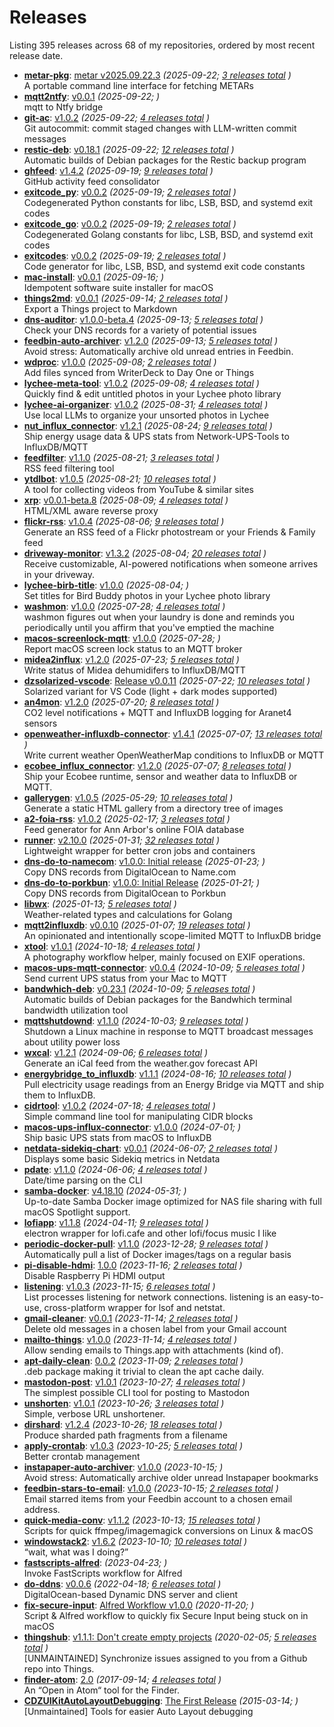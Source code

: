 # Releases

Listing <!-- releases_count starts -->395<!-- releases_count ends --> releases across <!-- project_count starts -->68<!-- project_count ends --> of my repositories, ordered by most recent release date.

<!-- recent_releases starts -->
* **[metar-pkg](https://github.com/cdzombak/metar-pkg)**: [metar v2025.09.22.3](https://github.com/cdzombak/metar-pkg/releases/tag/v2025.09.22.3) *(2025-09-22; [3 releases total](https://github.com/cdzombak/metar-pkg/releases) )* 
<br />A portable command line interface for fetching METARs
* **[mqtt2ntfy](https://github.com/cdzombak/mqtt2ntfy)**: [v0.0.1](https://github.com/cdzombak/mqtt2ntfy/releases/tag/v0.0.1) *(2025-09-22; )* 
<br />mqtt to Ntfy bridge
* **[git-ac](https://github.com/cdzombak/git-ac)**: [v1.0.2](https://github.com/cdzombak/git-ac/releases/tag/v1.0.2) *(2025-09-22; [4 releases total](https://github.com/cdzombak/git-ac/releases) )* 
<br />Git autocommit: commit staged changes with LLM-written commit messages
* **[restic-deb](https://github.com/cdzombak/restic-deb)**: [v0.18.1](https://github.com/cdzombak/restic-deb/releases/tag/v0.18.1) *(2025-09-22; [12 releases total](https://github.com/cdzombak/restic-deb/releases) )* 
<br />Automatic builds of Debian packages for the Restic backup program
* **[ghfeed](https://github.com/cdzombak/ghfeed)**: [v1.4.2](https://github.com/cdzombak/ghfeed/releases/tag/v1.4.2) *(2025-09-19; [9 releases total](https://github.com/cdzombak/ghfeed/releases) )* 
<br />GitHub activity feed consolidator
* **[exitcode_py](https://github.com/cdzombak/exitcode_py)**: [v0.0.2](https://github.com/cdzombak/exitcode_py/releases/tag/v0.0.2) *(2025-09-19; [2 releases total](https://github.com/cdzombak/exitcode_py/releases) )* 
<br />Codegenerated Python constants for libc, LSB, BSD, and systemd exit codes
* **[exitcode_go](https://github.com/cdzombak/exitcode_go)**: [v0.0.2](https://github.com/cdzombak/exitcode_go/releases/tag/v0.0.2) *(2025-09-19; [2 releases total](https://github.com/cdzombak/exitcode_go/releases) )* 
<br />Codegenerated Golang constants for libc, LSB, BSD, and systemd exit codes
* **[exitcodes](https://github.com/cdzombak/exitcodes)**: [v0.0.2](https://github.com/cdzombak/exitcodes/releases/tag/v0.0.2) *(2025-09-19; [2 releases total](https://github.com/cdzombak/exitcodes/releases) )* 
<br />Code generator for libc, LSB, BSD, and systemd exit code constants
* **[mac-install](https://github.com/cdzombak/mac-install)**: [v0.0.1](https://github.com/cdzombak/mac-install/releases/tag/v0.0.1) *(2025-09-16; )* 
<br />Idempotent software suite installer for macOS
* **[things2md](https://github.com/cdzombak/things2md)**: [v0.0.1](https://github.com/cdzombak/things2md/releases/tag/v0.0.1) *(2025-09-14; [2 releases total](https://github.com/cdzombak/things2md/releases) )* 
<br />Export a Things project to Markdown
* **[dns-auditor](https://github.com/cdzombak/dns-auditor)**: [v1.0.0-beta.4](https://github.com/cdzombak/dns-auditor/releases/tag/v1.0.0-beta.4) *(2025-09-13; [5 releases total](https://github.com/cdzombak/dns-auditor/releases) )* 
<br />Check your DNS records for a variety of potential issues
* **[feedbin-auto-archiver](https://github.com/cdzombak/feedbin-auto-archiver)**: [v1.2.0](https://github.com/cdzombak/feedbin-auto-archiver/releases/tag/v1.2.0) *(2025-09-13; [5 releases total](https://github.com/cdzombak/feedbin-auto-archiver/releases) )* 
<br />Avoid stress: Automatically archive old unread entries in Feedbin.
* **[wdproc](https://github.com/cdzombak/wdproc)**: [v1.0.0](https://github.com/cdzombak/wdproc/releases/tag/v1.0.0) *(2025-09-08; [2 releases total](https://github.com/cdzombak/wdproc/releases) )* 
<br />Add files synced from WriterDeck to Day One or Things
* **[lychee-meta-tool](https://github.com/cdzombak/lychee-meta-tool)**: [v1.0.2](https://github.com/cdzombak/lychee-meta-tool/releases/tag/v1.0.2) *(2025-09-08; [4 releases total](https://github.com/cdzombak/lychee-meta-tool/releases) )* 
<br />Quickly find & edit untitled photos in your Lychee photo library
* **[lychee-ai-organizer](https://github.com/cdzombak/lychee-ai-organizer)**: [v1.0.2](https://github.com/cdzombak/lychee-ai-organizer/releases/tag/v1.0.2) *(2025-08-31; [4 releases total](https://github.com/cdzombak/lychee-ai-organizer/releases) )* 
<br />Use local LLMs to organize your unsorted photos in Lychee
* **[nut_influx_connector](https://github.com/cdzombak/nut_influx_connector)**: [v1.2.1](https://github.com/cdzombak/nut_influx_connector/releases/tag/v1.2.1) *(2025-08-24; [9 releases total](https://github.com/cdzombak/nut_influx_connector/releases) )* 
<br />Ship energy usage data & UPS stats from Network-UPS-Tools to InfluxDB/MQTT
* **[feedfilter](https://github.com/cdzombak/feedfilter)**: [v1.1.0](https://github.com/cdzombak/feedfilter/releases/tag/v1.1.0) *(2025-08-21; [3 releases total](https://github.com/cdzombak/feedfilter/releases) )* 
<br />RSS feed filtering tool
* **[ytdlbot](https://github.com/cdzombak/ytdlbot)**: [v1.0.5](https://github.com/cdzombak/ytdlbot/releases/tag/v1.0.5) *(2025-08-21; [10 releases total](https://github.com/cdzombak/ytdlbot/releases) )* 
<br />A tool for collecting videos from YouTube & similar sites
* **[xrp](https://github.com/cdzombak/xrp)**: [v0.0.1-beta.8](https://github.com/cdzombak/xrp/releases/tag/v0.0.1-beta.8) *(2025-08-09; [4 releases total](https://github.com/cdzombak/xrp/releases) )* 
<br />HTML/XML aware reverse proxy
* **[flickr-rss](https://github.com/cdzombak/flickr-rss)**: [v1.0.4](https://github.com/cdzombak/flickr-rss/releases/tag/v1.0.4) *(2025-08-06; [9 releases total](https://github.com/cdzombak/flickr-rss/releases) )* 
<br />Generate an RSS feed of a Flickr photostream or your Friends & Family feed
* **[driveway-monitor](https://github.com/cdzombak/driveway-monitor)**: [v1.3.2](https://github.com/cdzombak/driveway-monitor/releases/tag/v1.3.2) *(2025-08-04; [20 releases total](https://github.com/cdzombak/driveway-monitor/releases) )* 
<br />Receive customizable, AI-powered notifications when someone arrives in your driveway.
* **[lychee-birb-title](https://github.com/cdzombak/lychee-birb-title)**: [v1.0.0](https://github.com/cdzombak/lychee-birb-title/releases/tag/v1.0.0) *(2025-08-04; )* 
<br />Set titles for Bird Buddy photos in your Lychee photo library
* **[washmon](https://github.com/cdzombak/washmon)**: [v1.0.0](https://github.com/cdzombak/washmon/releases/tag/v1.0.0) *(2025-07-28; [4 releases total](https://github.com/cdzombak/washmon/releases) )* 
<br />washmon figures out when your laundry is done and reminds you periodically until you affirm that you've emptied the machine
* **[macos-screenlock-mqtt](https://github.com/cdzombak/macos-screenlock-mqtt)**: [v1.0.0](https://github.com/cdzombak/macos-screenlock-mqtt/releases/tag/v1.0.0) *(2025-07-28; )* 
<br />Report macOS screen lock status to an MQTT broker
* **[midea2influx](https://github.com/cdzombak/midea2influx)**: [v1.2.0](https://github.com/cdzombak/midea2influx/releases/tag/v1.2.0) *(2025-07-23; [5 releases total](https://github.com/cdzombak/midea2influx/releases) )* 
<br />Write status of Midea dehumidifers to InfluxDB/MQTT
* **[dzsolarized-vscode](https://github.com/cdzombak/dzsolarized-vscode)**: [Release v0.0.11](https://github.com/cdzombak/dzsolarized-vscode/releases/tag/v0.0.11) *(2025-07-22; [10 releases total](https://github.com/cdzombak/dzsolarized-vscode/releases) )* 
<br />Solarized variant for VS Code (light + dark modes supported)
* **[an4mon](https://github.com/cdzombak/an4mon)**: [v1.2.0](https://github.com/cdzombak/an4mon/releases/tag/v1.2.0) *(2025-07-20; [8 releases total](https://github.com/cdzombak/an4mon/releases) )* 
<br />CO2 level notifications + MQTT and InfluxDB logging for Aranet4 sensors
* **[openweather-influxdb-connector](https://github.com/cdzombak/openweather-influxdb-connector)**: [v1.4.1](https://github.com/cdzombak/openweather-influxdb-connector/releases/tag/v1.4.1) *(2025-07-07; [13 releases total](https://github.com/cdzombak/openweather-influxdb-connector/releases) )* 
<br />Write current weather OpenWeatherMap conditions to InfluxDB or MQTT
* **[ecobee_influx_connector](https://github.com/cdzombak/ecobee_influx_connector)**: [v1.2.0](https://github.com/cdzombak/ecobee_influx_connector/releases/tag/v1.2.0) *(2025-07-07; [8 releases total](https://github.com/cdzombak/ecobee_influx_connector/releases) )* 
<br />Ship your Ecobee runtime, sensor and weather data to InfluxDB or MQTT.
* **[gallerygen](https://github.com/cdzombak/gallerygen)**: [v1.0.5](https://github.com/cdzombak/gallerygen/releases/tag/v1.0.5) *(2025-05-29; [10 releases total](https://github.com/cdzombak/gallerygen/releases) )* 
<br />Generate a static HTML gallery from a directory tree of images
* **[a2-foia-rss](https://github.com/cdzombak/a2-foia-rss)**: [v1.0.2](https://github.com/cdzombak/a2-foia-rss/releases/tag/v1.0.2) *(2025-02-17; [3 releases total](https://github.com/cdzombak/a2-foia-rss/releases) )* 
<br />Feed generator for Ann Arbor's online FOIA database
* **[runner](https://github.com/cdzombak/runner)**: [v2.10.0](https://github.com/cdzombak/runner/releases/tag/v2.10.0) *(2025-01-31; [32 releases total](https://github.com/cdzombak/runner/releases) )* 
<br />Lightweight wrapper for better cron jobs and containers
* **[dns-do-to-namecom](https://github.com/cdzombak/dns-do-to-namecom)**: [v1.0.0: Initial release](https://github.com/cdzombak/dns-do-to-namecom/releases/tag/v1.0.0) *(2025-01-23; )* 
<br />Copy DNS records from DigitalOcean to Name.com
* **[dns-do-to-porkbun](https://github.com/cdzombak/dns-do-to-porkbun)**: [v1.0.0: Initial Release](https://github.com/cdzombak/dns-do-to-porkbun/releases/tag/v1.0.0) *(2025-01-21; )* 
<br />Copy DNS records from DigitalOcean to Porkbun
* **[libwx](https://github.com/cdzombak/libwx)**: [](https://github.com/cdzombak/libwx/releases/tag/v1.3.0) *(2025-01-13; [5 releases total](https://github.com/cdzombak/libwx/releases) )* 
<br />Weather-related types and calculations for Golang
* **[mqtt2influxdb](https://github.com/cdzombak/mqtt2influxdb)**: [v0.0.10](https://github.com/cdzombak/mqtt2influxdb/releases/tag/v0.0.10) *(2025-01-07; [19 releases total](https://github.com/cdzombak/mqtt2influxdb/releases) )* 
<br />An opinionated and intentionally scope-limited MQTT to InfluxDB bridge
* **[xtool](https://github.com/cdzombak/xtool)**: [v1.0.1](https://github.com/cdzombak/xtool/releases/tag/v1.0.1) *(2024-10-18; [4 releases total](https://github.com/cdzombak/xtool/releases) )* 
<br />A photography workflow helper, mainly focused on EXIF operations.
* **[macos-ups-mqtt-connector](https://github.com/cdzombak/macos-ups-mqtt-connector)**: [v0.0.4](https://github.com/cdzombak/macos-ups-mqtt-connector/releases/tag/v0.0.4) *(2024-10-09; [5 releases total](https://github.com/cdzombak/macos-ups-mqtt-connector/releases) )* 
<br />Send current UPS status from your Mac to MQTT
* **[bandwhich-deb](https://github.com/cdzombak/bandwhich-deb)**: [v0.23.1](https://github.com/cdzombak/bandwhich-deb/releases/tag/v0.23.1) *(2024-10-09; [5 releases total](https://github.com/cdzombak/bandwhich-deb/releases) )* 
<br />Automatic builds of Debian packages for the Bandwhich terminal bandwidth utilization tool
* **[mqttshutdownd](https://github.com/cdzombak/mqttshutdownd)**: [v1.1.0](https://github.com/cdzombak/mqttshutdownd/releases/tag/v1.1.0) *(2024-10-03; [9 releases total](https://github.com/cdzombak/mqttshutdownd/releases) )* 
<br />Shutdown a Linux machine in response to MQTT broadcast messages about utility power loss
* **[wxcal](https://github.com/cdzombak/wxcal)**: [v1.2.1](https://github.com/cdzombak/wxcal/releases/tag/v1.2.1) *(2024-09-06; [6 releases total](https://github.com/cdzombak/wxcal/releases) )* 
<br />Generate an iCal feed from the weather.gov forecast API
* **[energybridge_to_influxdb](https://github.com/cdzombak/energybridge_to_influxdb)**: [v1.1.1](https://github.com/cdzombak/energybridge_to_influxdb/releases/tag/v1.1.1) *(2024-08-16; [10 releases total](https://github.com/cdzombak/energybridge_to_influxdb/releases) )* 
<br />Pull electricity usage readings from an Energy Bridge via MQTT and ship them to InfluxDB.
* **[cidrtool](https://github.com/cdzombak/cidrtool)**: [v1.0.2](https://github.com/cdzombak/cidrtool/releases/tag/v1.0.2) *(2024-07-18; [4 releases total](https://github.com/cdzombak/cidrtool/releases) )* 
<br />Simple command line tool for manipulating CIDR blocks
* **[macos-ups-influx-connector](https://github.com/cdzombak/macos-ups-influx-connector)**: [v1.0.0](https://github.com/cdzombak/macos-ups-influx-connector/releases/tag/v1.0.0) *(2024-07-01; )* 
<br />Ship basic UPS stats from macOS to InfluxDB
* **[netdata-sidekiq-chart](https://github.com/cdzombak/netdata-sidekiq-chart)**: [v0.0.1](https://github.com/cdzombak/netdata-sidekiq-chart/releases/tag/v0.0.1) *(2024-06-07; [2 releases total](https://github.com/cdzombak/netdata-sidekiq-chart/releases) )* 
<br />Displays some basic Sidekiq metrics in Netdata
* **[pdate](https://github.com/cdzombak/pdate)**: [v1.1.0](https://github.com/cdzombak/pdate/releases/tag/v1.1.0) *(2024-06-06; [4 releases total](https://github.com/cdzombak/pdate/releases) )* 
<br />Date/time parsing on the CLI
* **[samba-docker](https://github.com/cdzombak/samba-docker)**: [v4.18.10](https://github.com/cdzombak/samba-docker/releases/tag/v4.18.10) *(2024-05-31; )* 
<br />Up-to-date Samba Docker image optimized for NAS file sharing with full macOS Spotlight support.
* **[lofiapp](https://github.com/cdzombak/lofiapp)**: [v1.1.8](https://github.com/cdzombak/lofiapp/releases/tag/v1.1.8) *(2024-04-11; [9 releases total](https://github.com/cdzombak/lofiapp/releases) )* 
<br />electron wrapper for lofi.cafe and other lofi/focus music I like
* **[periodic-docker-pull](https://github.com/cdzombak/periodic-docker-pull)**: [v1.1.0](https://github.com/cdzombak/periodic-docker-pull/releases/tag/v1.1.0) *(2023-12-28; [9 releases total](https://github.com/cdzombak/periodic-docker-pull/releases) )* 
<br />Automatically pull a list of Docker images/tags on a regular basis
* **[pi-disable-hdmi](https://github.com/cdzombak/pi-disable-hdmi)**: [1.0.0](https://github.com/cdzombak/pi-disable-hdmi/releases/tag/1.0.0) *(2023-11-16; [2 releases total](https://github.com/cdzombak/pi-disable-hdmi/releases) )* 
<br />Disable Raspberry Pi HDMI output
* **[listening](https://github.com/cdzombak/listening)**: [v1.0.3](https://github.com/cdzombak/listening/releases/tag/v1.0.3) *(2023-11-15; [6 releases total](https://github.com/cdzombak/listening/releases) )* 
<br />List processes listening for network connections. listening is an easy-to-use, cross-platform wrapper for lsof and netstat.
* **[gmail-cleaner](https://github.com/cdzombak/gmail-cleaner)**: [v0.0.1](https://github.com/cdzombak/gmail-cleaner/releases/tag/v0.0.1) *(2023-11-14; [2 releases total](https://github.com/cdzombak/gmail-cleaner/releases) )* 
<br />Delete old messages in a chosen label from your Gmail account
* **[mailto-things](https://github.com/cdzombak/mailto-things)**: [v1.0.0](https://github.com/cdzombak/mailto-things/releases/tag/v1.0.0) *(2023-11-14; [4 releases total](https://github.com/cdzombak/mailto-things/releases) )* 
<br />Allow sending emails to Things.app with attachments (kind of).
* **[apt-daily-clean](https://github.com/cdzombak/apt-daily-clean)**: [0.0.2](https://github.com/cdzombak/apt-daily-clean/releases/tag/0.0.2) *(2023-11-09; [2 releases total](https://github.com/cdzombak/apt-daily-clean/releases) )* 
<br />.deb package making it trivial to clean the apt cache daily.
* **[mastodon-post](https://github.com/cdzombak/mastodon-post)**: [v1.0.1](https://github.com/cdzombak/mastodon-post/releases/tag/v1.0.1) *(2023-10-27; [4 releases total](https://github.com/cdzombak/mastodon-post/releases) )* 
<br />The simplest possible CLI tool for posting to Mastodon
* **[unshorten](https://github.com/cdzombak/unshorten)**: [v1.0.1](https://github.com/cdzombak/unshorten/releases/tag/v1.0.1) *(2023-10-26; [3 releases total](https://github.com/cdzombak/unshorten/releases) )* 
<br />Simple, verbose URL unshortener.
* **[dirshard](https://github.com/cdzombak/dirshard)**: [v1.2.4](https://github.com/cdzombak/dirshard/releases/tag/v1.2.4) *(2023-10-26; [18 releases total](https://github.com/cdzombak/dirshard/releases) )* 
<br />Produce sharded path fragments from a filename
* **[apply-crontab](https://github.com/cdzombak/apply-crontab)**: [v1.0.3](https://github.com/cdzombak/apply-crontab/releases/tag/v1.0.3) *(2023-10-25; [5 releases total](https://github.com/cdzombak/apply-crontab/releases) )* 
<br />Better crontab management
* **[instapaper-auto-archiver](https://github.com/cdzombak/instapaper-auto-archiver)**: [v1.0.0](https://github.com/cdzombak/instapaper-auto-archiver/releases/tag/v1.0.0) *(2023-10-15; )* 
<br />Avoid stress: Automatically archive older unread Instapaper bookmarks
* **[feedbin-stars-to-email](https://github.com/cdzombak/feedbin-stars-to-email)**: [v1.0.0](https://github.com/cdzombak/feedbin-stars-to-email/releases/tag/v1.0.0) *(2023-10-15; [2 releases total](https://github.com/cdzombak/feedbin-stars-to-email/releases) )* 
<br />Email starred items from your Feedbin account to a chosen email address.
* **[quick-media-conv](https://github.com/cdzombak/quick-media-conv)**: [v1.1.2](https://github.com/cdzombak/quick-media-conv/releases/tag/v1.1.2) *(2023-10-13; [15 releases total](https://github.com/cdzombak/quick-media-conv/releases) )* 
<br />Scripts for quick ffmpeg/imagemagick conversions on Linux & macOS
* **[windowstack2](https://github.com/cdzombak/windowstack2)**: [v1.6.2](https://github.com/cdzombak/windowstack2/releases/tag/v1.6.2) *(2023-10-10; [10 releases total](https://github.com/cdzombak/windowstack2/releases) )* 
<br />“wait, what was I doing?”
* **[fastscripts-alfred](https://github.com/cdzombak/fastscripts-alfred)**: [](https://github.com/cdzombak/fastscripts-alfred/releases/tag/v1.0) *(2023-04-23; )* 
<br />Invoke FastScripts workflow for Alfred
* **[do-ddns](https://github.com/cdzombak/do-ddns)**: [v0.0.6](https://github.com/cdzombak/do-ddns/releases/tag/v0.0.6) *(2022-04-18; [6 releases total](https://github.com/cdzombak/do-ddns/releases) )* 
<br />DigitalOcean-based Dynamic DNS server and client
* **[fix-secure-input](https://github.com/cdzombak/fix-secure-input)**: [Alfred Workflow v1.0.0](https://github.com/cdzombak/fix-secure-input/releases/tag/v1.0.0) *(2020-11-20; )* 
<br />Script & Alfred workflow to quickly fix Secure Input being stuck on in macOS
* **[thingshub](https://github.com/cdzombak/thingshub)**: [v1.1.1: Don't create empty projects](https://github.com/cdzombak/thingshub/releases/tag/v1.1.1) *(2020-02-05; [5 releases total](https://github.com/cdzombak/thingshub/releases) )* 
<br />[UNMAINTAINED] Synchronize issues assigned to you from a Github repo into Things.
* **[finder-atom](https://github.com/cdzombak/finder-atom)**: [2.0](https://github.com/cdzombak/finder-atom/releases/tag/v2.0) *(2017-09-14; [4 releases total](https://github.com/cdzombak/finder-atom/releases) )* 
<br />An “Open in Atom“ tool for the Finder.
* **[CDZUIKitAutoLayoutDebugging](https://github.com/cdzombak/CDZUIKitAutoLayoutDebugging)**: [The First Release](https://github.com/cdzombak/CDZUIKitAutoLayoutDebugging/releases/tag/0.0.7) *(2015-03-14; )* 
<br />[Unmaintained] Tools for easier Auto Layout debugging
<!-- recent_releases ends -->
